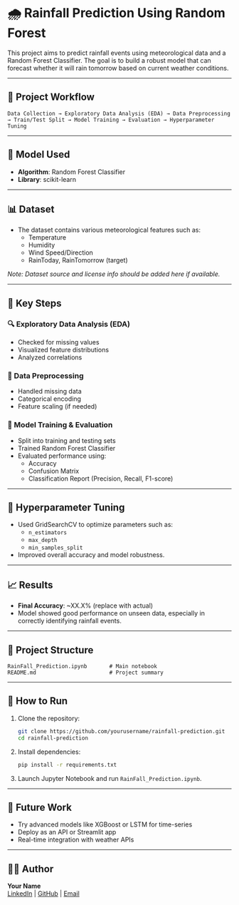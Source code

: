 # 🌧️ Rainfall Prediction Using Random Forest

This project aims to predict rainfall events using meteorological data and a Random Forest Classifier. The goal is to build a robust model that can forecast whether it will rain tomorrow based on current weather conditions.

---

## 📌 Project Workflow

```
Data Collection → Exploratory Data Analysis (EDA) → Data Preprocessing → Train/Test Split → Model Training → Evaluation → Hyperparameter Tuning
```

---

## 🧠 Model Used

- **Algorithm**: Random Forest Classifier
- **Library**: scikit-learn

---

## 📊 Dataset

- The dataset contains various meteorological features such as:
  - Temperature
  - Humidity
  - Wind Speed/Direction
  - RainToday, RainTomorrow (target)

*Note: Dataset source and license info should be added here if available.*

---

## 🧪 Key Steps

### 🔍 Exploratory Data Analysis (EDA)

- Checked for missing values
- Visualized feature distributions
- Analyzed correlations

### 🧹 Data Preprocessing

- Handled missing data
- Categorical encoding
- Feature scaling (if needed)

### 🧬 Model Training & Evaluation

- Split into training and testing sets
- Trained Random Forest Classifier
- Evaluated performance using:
  - Accuracy
  - Confusion Matrix
  - Classification Report (Precision, Recall, F1-score)

---

## 🔧 Hyperparameter Tuning

- Used GridSearchCV to optimize parameters such as:
  - `n_estimators`
  - `max_depth`
  - `min_samples_split`
- Improved overall accuracy and model robustness.

---

## 📈 Results

- **Final Accuracy**: ~XX.X% (replace with actual)
- Model showed good performance on unseen data, especially in correctly identifying rainfall events.

---

## 📁 Project Structure

```
RainFall_Prediction.ipynb       # Main notebook
README.md                       # Project summary
```

---

## 🚀 How to Run

1. Clone the repository:
   ```bash
   git clone https://github.com/yourusername/rainfall-prediction.git
   cd rainfall-prediction
   ```

2. Install dependencies:
   ```bash
   pip install -r requirements.txt
   ```

3. Launch Jupyter Notebook and run `RainFall_Prediction.ipynb`.

---

## 🧠 Future Work

- Try advanced models like XGBoost or LSTM for time-series
- Deploy as an API or Streamlit app
- Real-time integration with weather APIs

---

## 🧑‍💻 Author

**Your Name**  
[LinkedIn](https://linkedin.com/in/Hadis-Zare) | [GitHub](https://github.com/HadisZare12) | [Email](mailto:profi.hadiszare@gmail.com)
